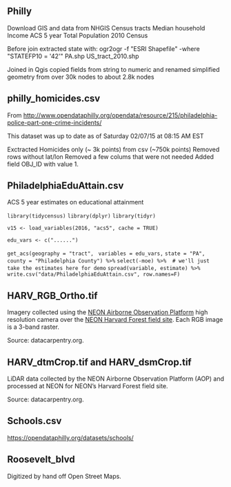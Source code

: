 ## Philly

Download GIS and data from NHGIS
Census tracts
Median household Income ACS 5 year
Total Population 2010 Census

Before join extracted state with:
ogr2ogr -f "ESRI Shapefile" -where "STATEFP10 = '42'" PA.shp US_tract_2010.shp

Joined in Qgis
copied fields from string to numeric and renamed
simplified geometry from over 30k nodes to about 2.8k nodes


## philly_homicides.csv
From 
http://www.opendataphilly.org/opendata/resource/215/philadelphia-police-part-one-crime-incidents/

This dataset was up to date as of Saturday 02/07/15 at 08:15 AM EST

Exctracted Homicides only (~ 3k points) from csv (~750k points)
Removed rows without lat/lon
Removed a few colums that were not needed
Added field OBJ_ID with value 1.

## PhiladelphiaEduAttain.csv

ACS 5 year estimates on educational attainment

`library(tidycensus)`
`library(dplyr)`
`library(tidyr)`

`v15 <- load_variables(2016, "acs5", cache = TRUE)`

`edu_vars <- c("......")`

`get_acs(geography = "tract", `
        `variables = edu_vars,` 
        `state = "PA", county = "Philadelphia County") %>%`
  `select(-moe) %>%  # we'll just take the estimates here for demo`
  `spread(variable, estimate) %>%` 
  `write.csv("data/PhiladelphiaEduAttain.csv", row.names=F)`

## HARV_RGB_Ortho.tif

Imagery collected using the [NEON Airborne Observation Platform](http://www.neonscience.org/science-design/collection-methods/airborne-remote-sensing) high resolution camera over the [NEON Harvard Forest field site](http://www.neonscience.org/science-design/field-sites/harvard-forest). Each RGB image is a 3-band raster.

Source: datacarpentry.org.

## HARV_dtmCrop.tif and HARV_dsmCrop.tif

LiDAR data collected by the NEON Airborne Observation Platform (AOP) and processed at NEON for NEON’s Harvard Forest field site.

Source: datacarpentry.org.

## Schools.csv

https://opendataphilly.org/datasets/schools/

## Roosevelt_blvd

Digitized by hand off Open Street Maps.




